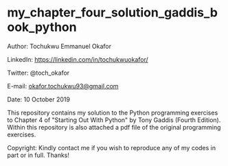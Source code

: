 # my_chapter_four_solution_gaddis_book_python
Author: Tochukwu Emmanuel Okafor

LinkedIn: https://linkedin.com/in/tochukwuokafor/

Twitter: @toch_okafor

E-mail: okafor.tochukwu93@gmail.com

Date: 10 October 2019

This repository contains my solution to the Python programming exercises to Chapter 4 of "Starting Out With Python" by Tony Gaddis (Fourth Edition). Within this repository is also attached a pdf file of the original programming exercises.

Copyright: Kindly contact me if you wish to reproduce any of my codes in part or in full. Thanks!
